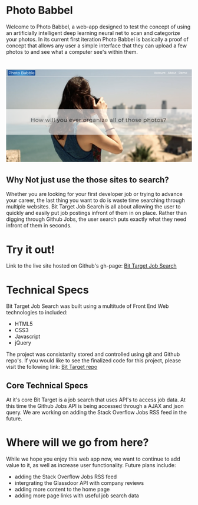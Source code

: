 Photo Babbel
=====================

Welcome to Photo Babbel, a web-app designed to test the concept
of using an artificially intelligent deep learning neural net 
to scan and categorize your photos. In its current first iteration 
Photo Babbel is basically a proof of concept that allows any user
a simple interface that they can upload a few photos to and see what 
a computer see's within them.

![](./public/images/heroimage_captionApp.png?cropResize=300,200)
===============================================================================

Why Not just use the those sites to search?
--------------------------------------------

Whether you are looking for your first developer job
or trying to advance your career, the last thing you want
to do is waste time searching through multiple websites.
Bit Target Job Search is all about allowing the user to 
quickly and easily put job postings infront of them in 
on place. Rather than digging through Github Jobs,
the user search puts exactly what they need infront of
them in seconds.



Try it out!
===========

Link to the live site hosted on Github's gh-page: [Bit Target Job Search](https://rjsabia.github.io/jobSearchApp/)



Technical Specs
===============

Bit Target Job Search was built using a multitude of 
Front End Web technologies to included:

- HTML5
- CSS3
- Javascript
- jQuery

The project was consistanlty stored and controlled using 
git and Github repo's. If you would like to see the 
finalized code for this project, please visit the following 
link: [Bit Target repo](https://github.com/rjsabia/jobSearchApp/tree/gh-pages)

Core Technical Specs
--------------------

At it's core Bit Target is a job search that uses API's to 
access job data. At this time the Github Jobs API is being 
accessed through a AJAX and json query. We are working on 
adding the Stack Overflow Jobs RSS feed in the future.



Where will we go from here?
===========================

While we hope you enjoy this web app now, we want
to continue to add value to it, as well as increase 
user functionality. Future plans include:

- adding the Stack Overflow Jobs RSS feed
- intergrating the Glassdoor API with company reviews
- adding more content to the home page
- adding more page links with useful job search data  

